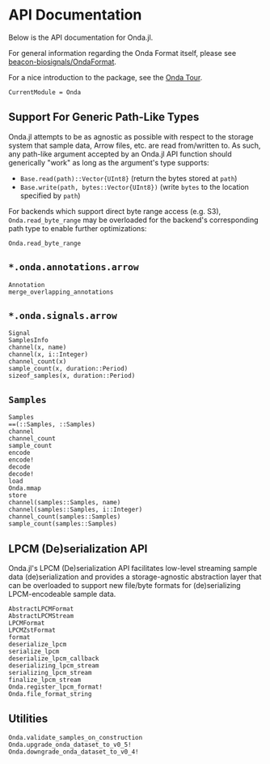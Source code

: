 # API Documentation

Below is the API documentation for Onda.jl.

For general information regarding the Onda Format itself, please see [beacon-biosignals/OndaFormat](https://github.com/beacon-biosignals/OndaFormat).

For a nice introduction to the package, see the [Onda Tour](https://github.com/beacon-biosignals/Onda.jl/blob/master/examples/tour.jl).

```@meta
CurrentModule = Onda
```

## Support For Generic Path-Like Types

Onda.jl attempts to be as agnostic as possible with respect to the storage system
that sample data, Arrow files, etc. are read from/written to. As such, any path-like
argument accepted by an Onda.jl API function should generically "work" as long
as the argument's type supports:

- `Base.read(path)::Vector{UInt8}` (return the bytes stored at `path`)
- `Base.write(path, bytes::Vector{UInt8})` (write `bytes` to the location specified by `path`)

For backends which support direct byte range access (e.g. S3), `Onda.read_byte_range` may
be overloaded for the backend's corresponding path type to enable further optimizations:

```@docs
Onda.read_byte_range
```

## `*.onda.annotations.arrow`

```@docs
Annotation
merge_overlapping_annotations
```

## `*.onda.signals.arrow`

```@docs
Signal
SamplesInfo
channel(x, name)
channel(x, i::Integer)
channel_count(x)
sample_count(x, duration::Period)
sizeof_samples(x, duration::Period)
```

## `Samples`

```@docs
Samples
==(::Samples, ::Samples)
channel
channel_count
sample_count
encode
encode!
decode
decode!
load
Onda.mmap
store
channel(samples::Samples, name)
channel(samples::Samples, i::Integer)
channel_count(samples::Samples)
sample_count(samples::Samples)
```

## LPCM (De)serialization API

Onda.jl's LPCM (De)serialization API facilitates low-level streaming sample
data (de)serialization and provides a storage-agnostic abstraction layer
that can be overloaded to support new file/byte formats for (de)serializing
LPCM-encodeable sample data.

```@docs
AbstractLPCMFormat
AbstractLPCMStream
LPCMFormat
LPCMZstFormat
format
deserialize_lpcm
serialize_lpcm
deserialize_lpcm_callback
deserializing_lpcm_stream
serializing_lpcm_stream
finalize_lpcm_stream
Onda.register_lpcm_format!
Onda.file_format_string
```

## Utilities

```@docs
Onda.validate_samples_on_construction
Onda.upgrade_onda_dataset_to_v0_5!
Onda.downgrade_onda_dataset_to_v0_4!
```
